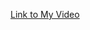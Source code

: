 
[Link to My Video](https://drive.google.com/file/d/1iW5KXS9AJBaul8ZMrNRDYvt_t1ddVp9-/view?usp=sharing)





